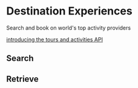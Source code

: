 # Destination Experiences

Search and book on world's top activity providers

[introducing the tours and activities API](https://developers.amadeus.com/blog/introducing-tours-and-activities-api)

## Search 

## Retrieve
